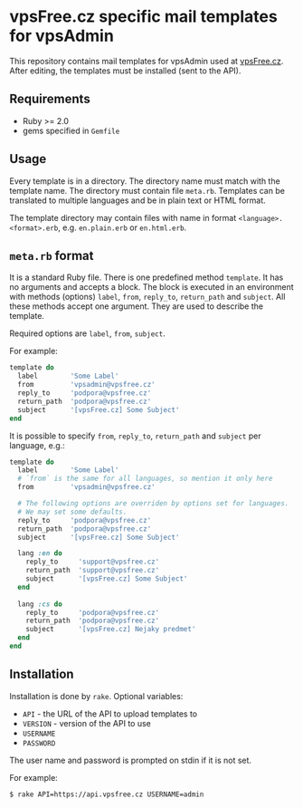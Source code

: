 # vpsFree.cz specific mail templates for vpsAdmin

This repository contains mail templates for vpsAdmin used at
[vpsFree.cz](http://www.vpsfree.cz). After editing, the templates must be
installed (sent to the API).

## Requirements

 - Ruby >= 2.0
 - gems specified in `Gemfile`

## Usage

Every template is in a directory. The directory name must match with the
template name. The directory must contain file `meta.rb`. Templates can be
translated to multiple languages and be in plain text or HTML format.

The template directory may contain files with name in format
`<language>.<format>.erb`, e.g. `en.plain.erb` or `en.html.erb`.

## `meta.rb` format
It is a standard Ruby file. There is one predefined method `template`. It has no
arguments and accepts a block. The block is executed in an environment with
methods (options) `label`, `from`, `reply_to`, `return_path` and `subject`.
All these methods accept one argument. They are used to describe the template.

Required options are `label`, `from`, `subject`.

For example:

```ruby
template do
  label        'Some Label'
  from         'vpsadmin@vpsfree.cz'
  reply_to     'podpora@vpsfree.cz'
  return_path  'podpora@vpsfree.cz'
  subject      '[vpsFree.cz] Some Subject'
end
```

It is possible to specify `from`, `reply_to`, `return_path` and `subject` per
language, e.g.:

```ruby
template do
  label        'Some Label'
  # `from` is the same for all languages, so mention it only here
  from         'vpsadmin@vpsfree.cz'

  # The following options are overriden by options set for languages.
  # We may set some defaults.
  reply_to     'podpora@vpsfree.cz'
  return_path  'podpora@vpsfree.cz'
  subject      '[vpsFree.cz] Some Subject'

  lang :en do
    reply_to     'support@vpsfree.cz'
    return_path  'support@vpsfree.cz'
    subject      '[vpsFree.cz] Some Subject'
  end
  
  lang :cs do
    reply_to     'podpora@vpsfree.cz'
    return_path  'podpora@vpsfree.cz'
    subject      '[vpsFree.cz] Nejaky predmet'
  end
end
```

## Installation

Installation is done by `rake`. Optional variables:

 - `API` - the URL of the API to upload templates to
 - `VERSION` - version of the API to use
 - `USERNAME`
 - `PASSWORD`

The user name and password is prompted on stdin if it is not set.

For example:

	$ rake API=https://api.vpsfree.cz USERNAME=admin

